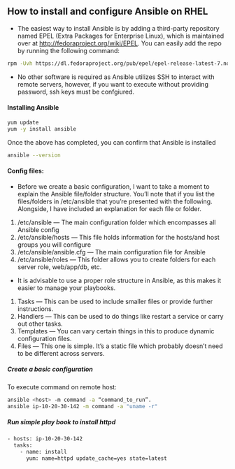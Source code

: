 ## How to install and configure Ansible on RHEL

- The easiest way to install Ansible is by adding a third-party repository named EPEL (Extra Packages for Enterprise Linux), which is maintained over at http://fedoraproject.org/wiki/EPEL. You can easily add the repo by running the following command:
```sh
rpm -Uvh https://dl.fedoraproject.org/pub/epel/epel-release-latest-7.noarch.rpm
```
- No other software is required as Ansible utilizes SSH to interact with remote servers, however, if you want to execute without providing password, ssh keys must be confgiured.
#### Installing Ansible
```sh
yum update
yum -y install ansible
```
Once the above has completed, you can confirm that Ansible is installed 
```sh
ansible --version
```
#### Config files:
- Before we create a basic configuration, I want to take a moment to explain the Ansible file/folder structure. You’ll note that if you list the files/folders in /etc/ansible that you’re presented with the following. Alongside, I have included an explanation for each file or folder.

1. /etc/ansible — The main configuration folder which encompasses all Ansible config
1. /etc/ansible/hosts — This file holds information for the hosts/and host groups you will configure
1. /etc/ansible/ansible.cfg — The main configuration file for Ansible
1. /etc/ansible/roles — This folder allows you to create folders for each server role, web/app/db, etc.
- It is advisable to use a proper role structure in Ansible, as this makes it easier to manage your playbooks.


1. Tasks — This can be used to include smaller files or provide further instructions.
1. Handlers — This can be used to do things like restart a service or carry out other tasks.
1. Templates — You can vary certain things in this to produce dynamic configuration files.
1. Files — This one is simple. It’s a static file which probably doesn’t need to be different across servers.


##### Create a basic configuration

To execute command on remote host:
```sh
ansible <host> -m command -a “command_to_run”.
ansible ip-10-20-30-142 -m command -a "uname -r"
```
##### Run simple play book to install httpd
```sh
- hosts: ip-10-20-30-142
  tasks:
    - name: install
      yum: name=httpd update_cache=yes state=latest
```


